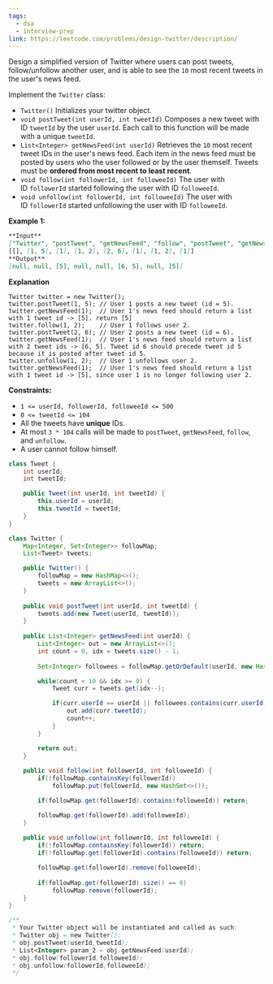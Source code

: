 ```yaml
---
tags:
  - dsa
  - interview-prep
link: https://leetcode.com/problems/design-twitter/description/
---
```

Design a simplified version of Twitter where users can post tweets, follow/unfollow another user, and is able to see the `10` most recent tweets in the user's news feed.

Implement the `Twitter` class:

- `Twitter()` Initializes your twitter object.
- `void postTweet(int userId, int tweetId)` Composes a new tweet with ID `tweetId` by the user `userId`. Each call to this function will be made with a unique `tweetId`.
- `List<Integer> getNewsFeed(int userId)` Retrieves the `10` most recent tweet IDs in the user's news feed. Each item in the news feed must be posted by users who the user followed or by the user themself. Tweets must be **ordered from most recent to least recent**.
- `void follow(int followerId, int followeeId)` The user with ID `followerId` started following the user with ID `followeeId`.
- `void unfollow(int followerId, int followeeId)` The user with ID `followerId` started unfollowing the user with ID `followeeId`.

**Example 1:**

```md
**Input**
["Twitter", "postTweet", "getNewsFeed", "follow", "postTweet", "getNewsFeed", "unfollow", "getNewsFeed"]
[[], [1, 5], [1], [1, 2], [2, 6], [1], [1, 2], [1]]
**Output**
[null, null, [5], null, null, [6, 5], null, [5]]
```

**Explanation**
```
Twitter twitter = new Twitter();
twitter.postTweet(1, 5); // User 1 posts a new tweet (id = 5).
twitter.getNewsFeed(1);  // User 1's news feed should return a list with 1 tweet id -> [5]. return [5]
twitter.follow(1, 2);    // User 1 follows user 2.
twitter.postTweet(2, 6); // User 2 posts a new tweet (id = 6).
twitter.getNewsFeed(1);  // User 1's news feed should return a list with 2 tweet ids -> [6, 5]. Tweet id 6 should precede tweet id 5 because it is posted after tweet id 5.
twitter.unfollow(1, 2);  // User 1 unfollows user 2.
twitter.getNewsFeed(1);  // User 1's news feed should return a list with 1 tweet id -> [5], since user 1 is no longer following user 2.
```

**Constraints:**

- `1 <= userId, followerId, followeeId <= 500`
- `0 <= tweetId <= 104`
- All the tweets have **unique** IDs.
- At most `3 * 104` calls will be made to `postTweet`, `getNewsFeed`, `follow`, and `unfollow`.
- A user cannot follow himself.

```Java
class Tweet {
    int userId;
    int tweetId;

    public Tweet(int userId, int tweetId) {
        this.userId = userId;
        this.tweetId = tweetId;
    }
}

class Twitter {
    Map<Integer, Set<Integer>> followMap;
    List<Tweet> tweets;

    public Twitter() {
        followMap = new HashMap<>();
        tweets = new ArrayList<>();
    }
    
    public void postTweet(int userId, int tweetId) {
        tweets.add(new Tweet(userId, tweetId));
    }
    
    public List<Integer> getNewsFeed(int userId) {
        List<Integer> out = new ArrayList<>();
        int count = 0, idx = tweets.size() - 1;
        
        Set<Integer> followees = followMap.getOrDefault(userId, new HashSet<>());

        while(count < 10 && idx >= 0) {
            Tweet curr = tweets.get(idx--);

            if(curr.userId == userId || followees.contains(curr.userId)) {
                out.add(curr.tweetId);
                count++;
            }
        }

        return out;
    }
    
    public void follow(int followerId, int followeeId) {
        if(!followMap.containsKey(followerId))
            followMap.put(followerId, new HashSet<>());

        if(followMap.get(followerId).contains(followeeId)) return;

        followMap.get(followerId).add(followeeId);
    }
    
    public void unfollow(int followerId, int followeeId) {
        if(!followMap.containsKey(followerId)) return;
        if(!followMap.get(followerId).contains(followeeId)) return;

        followMap.get(followerId).remove(followeeId);
        
        if(followMap.get(followerId).size() == 0)
            followMap.remove(followerId);
    }
}

/**
 * Your Twitter object will be instantiated and called as such:
 * Twitter obj = new Twitter();
 * obj.postTweet(userId,tweetId);
 * List<Integer> param_2 = obj.getNewsFeed(userId);
 * obj.follow(followerId,followeeId);
 * obj.unfollow(followerId,followeeId);
 */
```